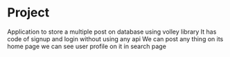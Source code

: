 # Project
Application to store a multiple post on database using volley library
It has code of signup and login without using any api
We can post any thing on its home page
we can see user profile on it in search page
